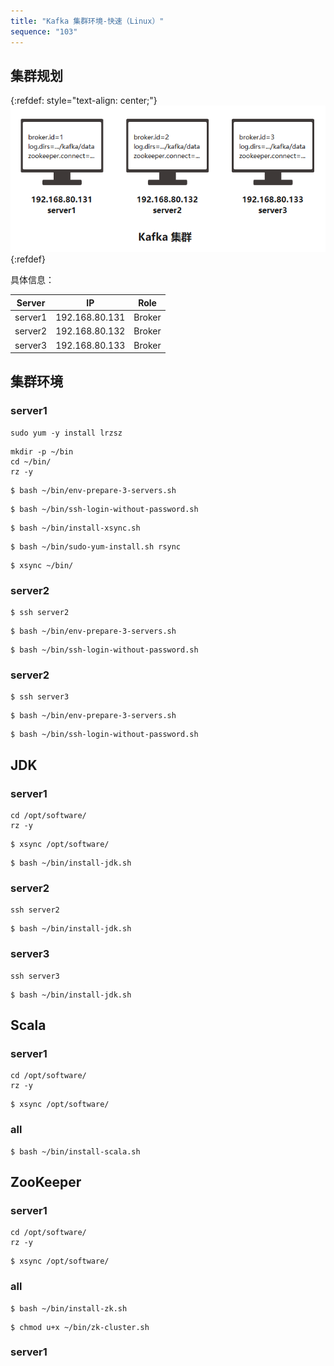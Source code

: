 ```yaml
---
title: "Kafka 集群环境-快速（Linux）"
sequence: "103"
---
```


## 集群规划

{:refdef: style="text-align: center;"}
![](/assets/images/kafka/kafka-cluster-servers.png)
{:refdef}

具体信息：

| Server  | IP             | Role   |
|---------|----------------|--------|
| server1 | 192.168.80.131 | Broker |
| server2 | 192.168.80.132 | Broker |
| server3 | 192.168.80.133 | Broker |

## 集群环境

### server1

```text
sudo yum -y install lrzsz
```

```text
mkdir -p ~/bin
cd ~/bin/
rz -y
```

```text
$ bash ~/bin/env-prepare-3-servers.sh
```

```text
$ bash ~/bin/ssh-login-without-password.sh
```

```text
$ bash ~/bin/install-xsync.sh
```

```text
$ bash ~/bin/sudo-yum-install.sh rsync
```

```text
$ xsync ~/bin/
```

### server2

```text
$ ssh server2
```

```text
$ bash ~/bin/env-prepare-3-servers.sh
```

```text
$ bash ~/bin/ssh-login-without-password.sh
```

### server2

```text
$ ssh server3
```

```text
$ bash ~/bin/env-prepare-3-servers.sh
```

```text
$ bash ~/bin/ssh-login-without-password.sh
```

## JDK

### server1

```text
cd /opt/software/
rz -y
```

```text
$ xsync /opt/software/
```

```text
$ bash ~/bin/install-jdk.sh
```

### server2

```text
ssh server2
```

```text
$ bash ~/bin/install-jdk.sh
```

### server3

```text
ssh server3
```

```text
$ bash ~/bin/install-jdk.sh
```

## Scala

### server1

```text
cd /opt/software/
rz -y
```

```text
$ xsync /opt/software/
```

### all

```text
$ bash ~/bin/install-scala.sh
```

## ZooKeeper

### server1

```text
cd /opt/software/
rz -y
```

```text
$ xsync /opt/software/
```

### all

```text
$ bash ~/bin/install-zk.sh
```

```text
$ chmod u+x ~/bin/zk-cluster.sh
```

### server1

